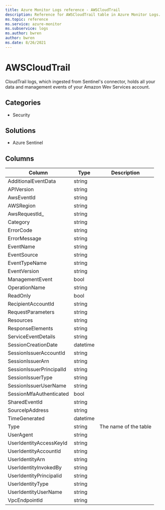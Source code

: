 ```yaml
---
title: Azure Monitor Logs reference - AWSCloudTrail
description: Reference for AWSCloudTrail table in Azure Monitor Logs.
ms.topic: reference
ms.service: azure-monitor
ms.subservice: logs
ms.author: bwren
author: bwren
ms.date: 8/26/2021
---
```


# AWSCloudTrail

 CloudTrail logs, which ingested from Sentinel's connector, holds all your data and management events of your Amazon Wev Services account.

## Categories

- Security
## Solutions

- Azure Sentinel




## Columns

|Column|Type|Description|
|---|---|---|
|AdditionalEventData|string||
|APIVersion|string||
|AwsEventId|string||
|AWSRegion|string||
|AwsRequestId_|string||
|Category|string||
|ErrorCode|string||
|ErrorMessage|string||
|EventName|string||
|EventSource|string||
|EventTypeName|string||
|EventVersion|string||
|ManagementEvent|bool||
|OperationName|string||
|ReadOnly|bool||
|RecipientAccountId|string||
|RequestParameters|string||
|Resources|string||
|ResponseElements|string||
|ServiceEventDetails|string||
|SessionCreationDate|datetime||
|SessionIssuerAccountId|string||
|SessionIssuerArn|string||
|SessionIssuerPrincipalId|string||
|SessionIssuerType|string||
|SessionIssuerUserName|string||
|SessionMfaAuthenticated|bool||
|SharedEventId|string||
|SourceIpAddress|string||
|TimeGenerated|datetime||
|Type|string|The name of the table|
|UserAgent|string||
|UserIdentityAccessKeyId|string||
|UserIdentityAccountId|string||
|UserIdentityArn|string||
|UserIdentityInvokedBy|string||
|UserIdentityPrincipalid|string||
|UserIdentityType|string||
|UserIdentityUserName|string||
|VpcEndpointId|string||
